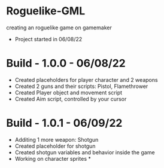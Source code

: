 # Roguelike-GML
creating an roguelike game on gamemaker
- Project started in 06/08/22
# Build - 1.0.0 - 06/08/22
- Created placeholders for player character and 2 weapons
- Created 2 guns and their scripts: Pistol, Flamethrower
- Created Player object and movement script
- Created Aim script, controlled by your cursor


# Build - 1.0.1 - 06/09/22
- Additing 1 more weapon: Shotgun
- Created placeholder for shotgun
- Created shotgun variables and behavior inside the game
- Working on character sprites *
